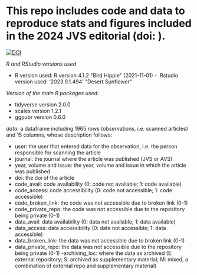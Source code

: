 # This repo includes code and data to reproduce stats and figures included in the 2024 JVS editorial (doi: ).

[![DOI](https://zenodo.org/badge/729041481.svg)](https://zenodo.org/doi/10.5281/zenodo.10305789)

*R and RStudio versions used*
- R version used: R version 4.1.2 "Bird Hippie" (2021-11-01)
-  Rstudio version used: ‘2023.9.1.494’ "Desert Sunflower"

*Version of the main R packages used:*
- tidyverse version 2.0.0
- scales version 1.2.1 
- ggpubr version 0.6.0

*data:*
a dataframe including 1965 rows (observations, i.e. scanned articles) and 15 columns, whose description follows:
- user: the user that entered data for the observation, i.e. the person responsible for scanning the article
- journal: the journal where the article was published (JVS or AVS)
- year, volume and issue: the year, volume and issue in which the article was published
- doi: the doi of the article
- code_avail: code availability (0: code not available; 1: code available)
- code_access: code accessibility (0: code not accessible; 1: code accessible)
- code_broken_link: the code was not accessible due to broken link (0-1)
- code_private_repo: the code was not accessible due to the repository being private (0-1)
- data_avail: data availability (0: data not available; 1: data available)
- data_access: data accessibility (0: data not accessible; 1: data accessible)
- data_broken_link: the data was not accessible due to broken link (0-1)
- data_private_repo: the data was not accessible due to the repository being private (0-1)
-archiving_loc: where the data as archived (E: external repository; S: archived as supplementary material; M: mixed, a combination of external repo and supplementary material)
